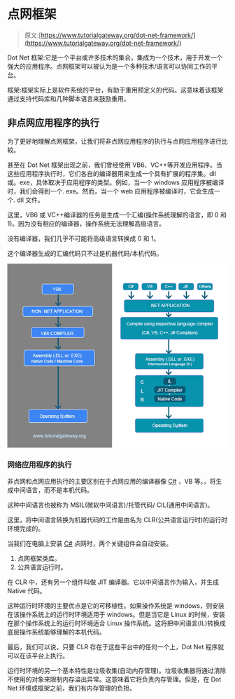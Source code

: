 # 点网框架

> 原文:[https://www.tutorialgateway.org/dot-net-framework/](https://www.tutorialgateway.org/dot-net-framework/)

Dot Net 框架:它是一个平台或许多技术的集合，集成为一个技术，用于开发一个强大的应用程序。点网框架可以被认为是一个多种技术/语言可以协同工作的平台。

框架:框架实际上是软件系统的平台，有助于重用预定义的代码。这意味着该框架通过支持代码库和几种脚本语言来鼓励重用。

## 非点网应用程序的执行

为了更好地理解点网框架，让我们将非点网应用程序的执行与点网应用程序进行比较。

甚至在 Dot Net 框架出现之前，我们曾经使用 VB6、VC++等开发应用程序。当这些应用程序执行时，它们各自的编译器用来生成一个具有扩展的程序集。dll 或。exe，具体取决于应用程序的类型。例如，当一个 windows 应用程序被编译时，我们会得到一个. exe。然而，当一个 web 应用程序被编译时，它会生成一个. dll 文件。

这里，VB6 或 VC++编译器的任务是生成一个汇编(操作系统理解的语言，即 0 和 1)。因为没有相应的编译器，操作系统无法理解高级语言。

没有编译器，我们几乎不可能将高级语言转换成 0 和 1。

这个编译器生成的汇编代码只不过是机器代码/本机代码。

![Dot Net Framework](img/aeda122cfb2d5177a733e3f4f5fc63d8.png)

### 网络应用程序的执行

非点网和点网应用执行的主要区别在于点网应用的编译器像 [C#](https://www.tutorialgateway.org/csharp-tutorial/) ，VB 等。，将生成中间语言，而不是本机代码。

这种中间语言也被称为 MSIL(微软中间语言)/托管代码/ CIL(通用中间语言)。

这里，将中间语言转换为机器代码的工作是由名为 CLR(公共语言运行时)的运行时环境完成的。

当我们在电脑上安装 [C#](https://www.tutorialgateway.org/csharp-tutorial/) 点网时，两个关键组件会自动安装。

1.  点网框架类库。
2.  公共语言运行时。

在 CLR 中，还有另一个组件叫做 JIT 编译器。它以中间语言作为输入，并生成 Native 代码。

这种运行时环境的主要优点是它的可移植性。如果操作系统是 windows，则安装在该操作系统上的运行时环境适用于 windows。但是当它是 Linux 的时候，安装在那个操作系统上的运行时环境适合 Linux 操作系统。这将把中间语言(IL)转换成底层操作系统能够理解的本机代码。

最后，我们可以说，只要 CLR 存在于这些平台中的任何一个上，Dot Net 程序就可以在该平台上执行。

运行时环境的另一个基本特性是垃圾收集(自动内存管理)。垃圾收集器将通过清除不使用的对象来限制内存溢出异常。这意味着它将负责内存管理。但是，在 Dot Net 环境或框架之前，我们有内存管理的负担。